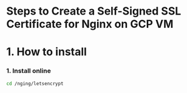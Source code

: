 # Steps to Create a Self-Signed SSL Certificate for Nginx on GCP VM

# 1. How to install

### 1. Install online



```bash
cd /nging/letsencrypt
```

